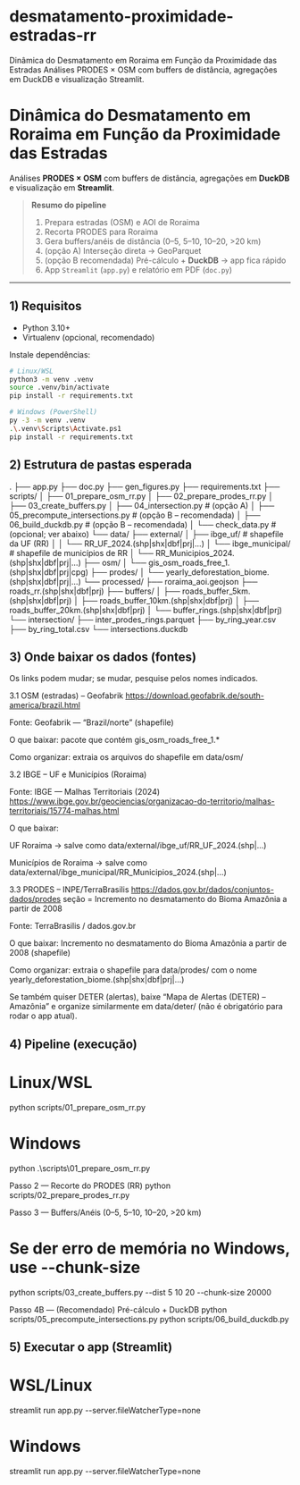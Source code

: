 # desmatamento-proximidade-estradas-rr
 Dinâmica do Desmatamento em Roraima em Função da Proximidade das Estradas Análises PRODES × OSM com buffers de distância, agregações em DuckDB e visualização Streamlit.

# Dinâmica do Desmatamento em Roraima em Função da Proximidade das Estradas

Análises **PRODES × OSM** com buffers de distância, agregações em **DuckDB** e visualização em **Streamlit**.

> **Resumo do pipeline**
> 1) Prepara estradas (OSM) e AOI de Roraima  
> 2) Recorta PRODES para Roraima  
> 3) Gera buffers/anéis de distância (0–5, 5–10, 10–20, >20 km)  
> 4) (opção A) Interseção direta → GeoParquet  
> 5) (opção B recomendada) Pré-cálculo + **DuckDB** → app fica rápido  
> 6) App `Streamlit` (`app.py`) e relatório em PDF (`doc.py`)  

---

## 1) Requisitos

- Python 3.10+  
- Virtualenv (opcional, recomendado)

Instale dependências:

```bash
# Linux/WSL
python3 -m venv .venv
source .venv/bin/activate
pip install -r requirements.txt

# Windows (PowerShell)
py -3 -m venv .venv
.\.venv\Scripts\Activate.ps1
pip install -r requirements.txt
```

## 2) Estrutura de pastas esperada
.
├── app.py
├── doc.py
├── gen_figures.py
├── requirements.txt
├── scripts/
│   ├── 01_prepare_osm_rr.py
│   ├── 02_prepare_prodes_rr.py
│   ├── 03_create_buffers.py
│   ├── 04_intersection.py                  # (opção A)
│   ├── 05_precompute_intersections.py      # (opção B – recomendada)
│   ├── 06_build_duckdb.py                  # (opção B – recomendada)
│   └── check_data.py                       # (opcional; ver abaixo)
└── data/
    ├── external/
    │   ├── ibge_uf/                        # shapefile da UF (RR)
    │   │   └── RR_UF_2024.(shp|shx|dbf|prj|...)
    │   └── ibge_municipal/                 # shapefile de municípios de RR
    │       └── RR_Municipios_2024.(shp|shx|dbf|prj|...)
    ├── osm/
    │   └── gis_osm_roads_free_1.(shp|shx|dbf|prj|cpg)
    ├── prodes/
    │   └── yearly_deforestation_biome.(shp|shx|dbf|prj|...)
    └── processed/
        ├── roraima_aoi.geojson
        ├── roads_rr.(shp|shx|dbf|prj)
        ├── buffers/
        │   ├── roads_buffer_5km.(shp|shx|dbf|prj)
        │   ├── roads_buffer_10km.(shp|shx|dbf|prj)
        │   ├── roads_buffer_20km.(shp|shx|dbf|prj)
        │   └── buffer_rings.(shp|shx|dbf|prj)
        └── intersection/
            ├── inter_prodes_rings.parquet
            ├── by_ring_year.csv
            ├── by_ring_total.csv
            └── intersections.duckdb


## 3) Onde baixar os dados (fontes)

Os links podem mudar; se mudar, pesquise pelos nomes indicados.

3.1 OSM (estradas) – Geofabrik https://download.geofabrik.de/south-america/brazil.html

Fonte: Geofabrik — “Brazil/norte” (shapefile)

O que baixar: pacote que contém gis_osm_roads_free_1.*

Como organizar: extraia os arquivos do shapefile em data/osm/

3.2 IBGE – UF e Municípios (Roraima)

Fonte: IBGE — Malhas Territoriais (2024) https://www.ibge.gov.br/geociencias/organizacao-do-territorio/malhas-territoriais/15774-malhas.html

O que baixar:

UF Roraima → salve como data/external/ibge_uf/RR_UF_2024.(shp|...)

Municípios de Roraima → salve como data/external/ibge_municipal/RR_Municipios_2024.(shp|...)

3.3 PRODES – INPE/TerraBrasilis https://dados.gov.br/dados/conjuntos-dados/prodes
seção = Incremento no desmatamento do Bioma Amazônia a partir de 2008

Fonte: TerraBrasilis / dados.gov.br

O que baixar: Incremento no desmatamento do Bioma Amazônia a partir de 2008 (shapefile) 

Como organizar: extraia o shapefile para data/prodes/ com o nome
yearly_deforestation_biome.(shp|shx|dbf|prj|...)

Se também quiser DETER (alertas), baixe “Mapa de Alertas (DETER) – Amazônia” e organize similarmente
em data/deter/ (não é obrigatório para rodar o app atual).


## 4) Pipeline (execução)

# Linux/WSL
python scripts/01_prepare_osm_rr.py

# Windows
python .\scripts\01_prepare_osm_rr.py

Passo 2 — Recorte do PRODES (RR)
python scripts/02_prepare_prodes_rr.py

Passo 3 — Buffers/Anéis (0–5, 5–10, 10–20, >20 km)
# Se der erro de memória no Windows, use --chunk-size
python scripts/03_create_buffers.py --dist 5 10 20 --chunk-size 20000

Passo 4B — (Recomendado) Pré-cálculo + DuckDB
python scripts/05_precompute_intersections.py
python scripts/06_build_duckdb.py

## 5) Executar o app (Streamlit)
# WSL/Linux
streamlit run app.py --server.fileWatcherType=none

# Windows
streamlit run app.py --server.fileWatcherType=none

